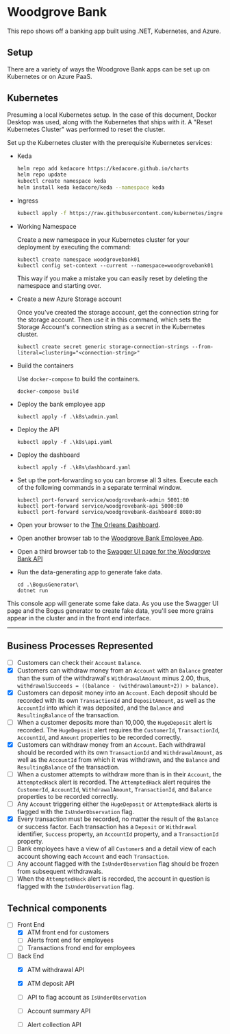 # Woodgrove Bank

This repo shows off a banking app built using .NET, Kubernetes, and Azure. 

## Setup

There are a variety of ways the Woodgrove Bank apps can be set up on Kubernetes or on Azure PaaS.

## Kubernetes

Presuming a local Kubernetes setup. In the case of this document, Docker Desktop was used, along with the Kubernetes that ships with it. A "Reset Kubernetes Cluster" was performed to reset the cluster.

Set up the Kubernetes cluster with the prerequisite Kubernetes services:

- Keda

  ```bash
  helm repo add kedacore https://kedacore.github.io/charts
  helm repo update
  kubectl create namespace keda
  helm install keda kedacore/keda --namespace keda
  ```
- Ingress

  ```bash
  kubectl apply -f https://raw.githubusercontent.com/kubernetes/ingress-nginx/controller-v1.1.1/deploy/static/provider/baremetal/deploy.yaml
  ```
- Working Namespace

  Create a new namespace in your Kubernetes cluster for your deployment by executing the command:

  ```
  kubectl create namespace woodgrovebank01
  kubectl config set-context --current --namespace=woodgrovebank01 
  ```

  This way if you make a mistake you can easily reset by deleting the namespace and starting over.

- Create a new Azure Storage account

  Once you've created the storage account, get the connection string for the storage account. Then use it in this command, which sets the Storage Account's connection string as a secret in the Kubernetes cluster. 

  ```
  kubectl create secret generic storage-connection-strings --from-literal=clustering="<connection-string>"
  ```

- Build the containers

  Use `docker-compose` to build the containers. 

  ```
  docker-compose build
  ```

- Deploy the bank employee app

  ```
  kubectl apply -f .\k8s\admin.yaml
  ```

- Deploy the API

  ```
  kubectl apply -f .\k8s\api.yaml
  ```

- Deploy the dashboard

  ```
  kubectl apply -f .\k8s\dashboard.yaml
  ```

- Set up the port-forwarding so you can browse all 3 sites. Execute each of the following commands in a separate terminal window.

  ```
  kubectl port-forward service/woodgrovebank-admin 5001:80
  kubectl port-forward service/woodgrovebank-api 5000:80
  kubectl port-forward service/woodgrovebank-dashboard 8080:80
  ```

- Open your browser to the [The Orleans Dashboard](http://localhost:8080). 
- Open another browser tab to the [Woodgrove Bank Employee App](http://localhost:5001/customers).
- Open a third browser tab to the [Swagger UI page for the Woodgrove Bank API](http://localhost:5000/swagger)

- Run the data-generating app to generate fake data. 

  ```
  cd .\BogusGenerator\
  dotnet run
  ```

This console app will generate some fake data. As you use the Swagger UI page and the Bogus generator to create fake data, you'll see more grains appear in the cluster and in the front end interface.

---

## Business Processes Represented

- [ ] Customers can check their `Account` `Balance`.
- [x] Customers can withdraw money from an `Account` with an `Balance` greater than the sum of the withdrawal's `WithdrawalAmount` minus 2.00, thus, `withdrawalSucceeds = ((balance - (withdrawalamount+2)) > balance)`.
- [x] Customers can deposit money into an `Account`. Each deposit should be recorded with its own `TransactionId` and `DepositAmount`, as well as the `AccountId` into which it was deposited, and the `Balance` and `ResultingBalance` of the transaction.
- [ ] When a customer deposits more than 10,000, the `HugeDeposit` alert is recorded. The `HugeDeposit` alert requires the `CustomerId`, `TransactionId`, `AccountId`, and `Amount` properties to be recorded correctly.
- [x] Customers can withdraw money from an `Account`. Each withdrawal should be recorded with its own `TransactionId` and `WithdrawalAmount`, as well as the `AccountId` from which it was withdrawn, and the `Balance` and `ResultingBalance` of the transaction.
- [ ] When a customer attempts to withdraw more than is in their `Account`, the `AttemptedHack` alert is recorded. The `AttemptedHack` alert requires the `CustomerId`, `AccountId`, `WithdrawalAmount`, `TransactionId`, and `Balance` properties to be recorded correctly.
- [ ] Any `Account` triggering either the `HugeDeposit` or `AttemptedHack` alerts is flagged with the `IsUnderObservation` flag. 
- [x] Every transaction must be recorded, no matter the result of the `Balance` or success factor. Each transaction has a `Deposit` or `Withdrawal` identifier, `Success` property, an `AccountId` property, and a `TransactionId` property. 
- [ ] Bank employees have a view of all `Customer`s and a detail view of each account showing each `Account` and each `Transaction`. 
- [ ] Any account flagged with the `IsUnderObservation` flag should be frozen from subsequent withdrawals.
- [ ] When the `AttemptedHack` alert is recorded, the account in question is flagged with the `IsUnderObservation` flag.

## Technical components

- [ ] Front End
  - [x] ATM front end for customers
  - [ ] Alerts front end for employees
  - [ ] Transactions frond end for employees
- [ ] Back End
  - [x] ATM withdrawal API
  - [x] ATM deposit API
  - [ ] API to flag account as `IsUnderObservation`
  - [ ] Account summary API
  - [ ] Alert collection API

